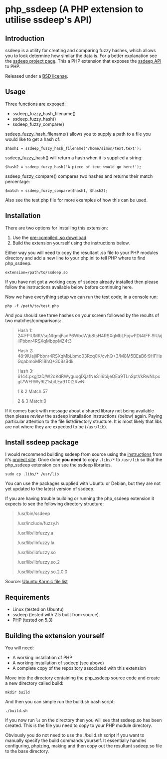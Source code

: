 php_ssdeep (A PHP extension to utilise ssdeep's API)
====================

Introduction
-------

ssdeep is a utility for creating and comparing fuzzy hashes, which allows you to look determine how similar the data is. For a better explanation see the [ssdeep project page][1]. This a PHP extension that exposes the [ssdeep API][2] to PHP.

Released under a [BSD license][3].

Usage
-------

Three functions are exposed:

  - ssdeep_fuzzy_hash_filename()
  - ssdeep_fuzzy_hash()
  - ssdeep_fuzzy_compare()

ssdeep_fuzzy_hash_filename() allows you to supply a path to a file you would like to get a hash of:

    $hash1 = ssdeep_fuzzy_hash_filename('/home/simon/text.text');


ssdeep_fuzzy_hash() will return a hash when it is supplied a string:

    $hash2 = ssdeep_fuzzy_hash('A piece of text would go here!');

ssdeep_fuzzy_compare() compares two hashes and returns their match percentage:

    $match = ssdeep_fuzzy_compare($hash1, $hash2);

Also see the test.php file for more examples of how this can be used.

Installation
-------

There are two options for installing this extension:

 1. Use the [pre-compiled .so download][4].
 2. Build the extension yourself using the instructions below.

Either way you will need to copy the resultant .so file to your PHP modules directory and add a new line to your php.ini to tell PHP where to find php_ssdeep.

    extension=/path/to/ssdeep.so

If you have not got a working copy of ssdeep already installed then please follow the instructions available below before continuing here.

Now we have everything setup we can run the test code; in a console run:

    php -f /path/to/test.php

And you should see three hashes on your screen followed by the results of two matches/comparisons:

> Hash 1:
> 24:FPlUMKVsgNfgmjFadP6WboWjb8tsH4RSXqMbLFpjwPDt4tFF:9lUajiiPbbnr4RSXqMbppMZ4t3
>
> Hash 2:
> 48:9lUajiiPbbnr4RSXqMbLbmo03Rcq0K/cvhQ+3/M8M5BEaB6:9HFHsGqabmoMR18hQ+308sBdk
>
> Hash 3:
> 6144:pxgjtzD/W2dKdRWyguoglXjafNeS1l6bIjeQEa9TLnSptVkRwNI:pxgt7WFRWy9l21sbiLEa9T0t2RwNI
>
> 1 & 2 Match:57
>
> 2 & 3 Match:0

If it comes back with message about a shared library not being available then please review the ssdeep installation instructions (below) again. Paying particular attention to the file list/directory structure. It is most likely that libs are not where they are expected to be (`/usr/lib`).

Install ssdeep package
-------

I would recommend building ssdeep from source using the [instructions][5] from it's [project site][6]. Once done **you need** to copy `.libs/*` to `/usr/lib` so that the php_ssdeep extension can see the ssdeep libraries.

    sudo cp .libs/* /usr/lib

You can use the packages supplied with Ubuntu or Debian, but they are not yet updated to the latest version of ssdeep.

If you are having trouble building or running the php_ssdeep extension it expects to see the following directory structure:

> /usr/bin/ssdeep
>
> /usr/include/fuzzy.h
>
> /usr/lib/libfuzzy.a
>
> /usr/lib/libfuzzy.la
>
> /usr/lib/libfuzzy.so
>
> /usr/lib/libfuzzy.so.2
>
> /usr/lib/libfuzzy.so.2.0.0

Source: [Ubuntu Karmic file list][7]

Requirements
-------

  - Linux (tested on Ubuntu)
  - ssdeep (tested with 2.5 built from source)
  - PHP (tested on 5.3)

Building the extension yourself
-------

You will need:

  - A working installation of PHP
  - A working installation of ssdeep (see above)
  - A complete copy of the repository associated with this extension

Move into the directory containing the php_ssdeep source code and create a new directory called build:

    mkdir build

And then you can simple run the build.sh bash script:

    ./build.sh

If you now run `ls` on the directory then you will see that ssdeep.so has been created. This is the file you need to copy to your PHP module directory.

Obviously you do not need to use the ./build.sh script if you want to manually specify the build commands yourself. It essentially handles configuring, phpizing, making and then copy out the resultant ssdeep.so file to the base directory.


  [1]: http://ssdeep.sourceforge.net/ "ssdeep project page"
  [2]: http://ssdeep.sourceforge.net/api/html/ "ssdeep API documentation"
  [3]: http://en.wikipedia.org/wiki/BSD_licenses "BSD licence"
  [4]: http://github.com/treffynnon/php_ssdeep/downloads "Downloads"
  [5]: http://ssdeep.sourceforge.net/usage.html#install "ssdeep Installation Instructions"
  [6]: http://ssdeep.sourceforge.net/ "ssdeep Project Site"
  [7]: http://packages.ubuntu.com/en/karmic/i386/ssdeep/filelist "Ubuntu Karmic file list for ssdeep"